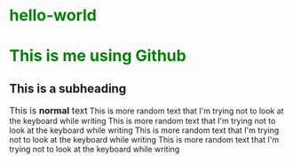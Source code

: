# hello-world

<!--I want to change fonts, text colour, background colour-->
<html lang="en"><head>
    <meta charset="UTF-8">
    <meta name="viewport" content="width=device-width, initial-scale=1.0">
    <title>Basic HTML Page</title>
    <style>
      h1 {
        color: green;
      }
    </style>
  </head>
  <h1>This is me using Github</h1>
<h2>This is a subheading</h2>
<font size=3>This is <b>normal</b> text</font>
<text=#6dcfca>This is more random text that I'm trying not to look at the keyboard while writing</text>
<text=#996dcf>This is more random text that I'm trying not to look at the keyboard while writing</text>
<text=#cf6d72>This is more random text that I'm trying not to look at the keyboard while writing</text>
<text=#a3cf6d>This is more random text that I'm trying not to look at the keyboard while writing</text>

  <body>
    
  

</body></html>

